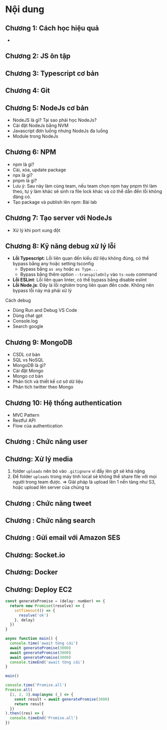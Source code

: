 # Nội dung

## Chương 1: Cách học hiệu quả

-

## Chương 2: JS ôn tập

## Chương 3: Typescript cơ bản

## Chương 4: Git

## Chương 5: NodeJs cơ bản

- NodeJS là gì? Tại sao phải học NodeJs?
- Cài đặt NodeJs bằng NVM
- Javascript đơn luồng nhưng NodeJs đa luồng
- Module trong NodeJs

## Chương 6: NPM

- npm là gì?
- Cài, xóa, update package
- npx là gì?
- pnpm là gì?
- Lưu ý: Sau này làm cùng team, nếu team chọn npm hay pnpm thì làm theo, tự ý làm khác sẽ sinh ra file lock khác và có thể dẫn đến lỗi không đáng có.
- Tạo package và publish lên npm: Bài lab

## Chương 7: Tạo server với NodeJs

- Xử lý khi port xung đột

## Chương 8: Kỹ năng debug xử lý lỗi

- **Lỗi Typescript**: Lỗi liên quan đến kiểu dữ liệu không đúng, có thể bypass bằng any hoặc setting tsconfig
  - Bypass bằng `as any` hoặc `as Type...`
  - Bypass bằng thêm option `--transpileOnly` vào `ts-node` command
- **Lỗi ESLint**: Lỗi liên quan linter, có thể bypass bằng disable eslint
- **Lỗi Node.js**: Đây là lỗi nghiêm trọng liên quan đến code. Không nên bypass lỗi này mà phải xử lý

Cách debug

- Dùng Run and Debug VS Code
- Dùng chat gpt
- Console.log
- Search google

## Chương 9: MongoDB

- CSDL cơ bản
- SQL vs NoSQL
- MongoDB là gì?
- Cài đặt Mongo
- Mongo cơ bản
- Phân tích và thiết kế cơ sở dữ liệu
- Phân tích twitter theo Mongo

## Chương 10: Hệ thống authentication

- MVC Pattern
- Restful API
- Flow của authentication

## Chương : Chức năng user

## Chương: Xử lý media

1. folder `uploads` nên bỏ vào `.gitignore` vì đẩy lên git sẽ khá nặng
2. Để folder `uploads` trong máy tính local sẽ không thể share file với mọi người trong team được. => Giải pháp là upload lên 1 nền tảng như S3, hoặc upload lên server của chúng ta

## Chương : Chức năng tweet

## Chương : Chức năng search

## Chương : Gửi email với Amazon SES

## Chương: Socket.io

## Chương: Docker

## Chương: Deploy EC2

```js
const generatePromise = (delay: number) => {
  return new Promise((resolve) => {
    setTimeout(() => {
      resolve('ok')
    }, delay)
  })
}

async function main() {
  console.time('await từng cái')
  await generatePromise(3000)
  await generatePromise(3000)
  await generatePromise(3000)
  console.timeEnd('await từng cái')
}

main()

console.time('Promise.all')
Promise.all(
  [1, 2, 3].map(async (_) => {
    const result = await generatePromise(3000)
    return result
  })
).then((res) => {
  console.timeEnd('Promise.all')
})
```
